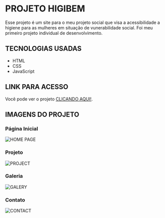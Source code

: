 # PROJETO HIGIBEM
Esse projeto é um site para o meu projeto social que visa a acessibilidade a higiene para as mulheres em situação de vunerabilidade social.
Foi meu primeiro projeto individual de desenvolvimento.

## TECNOLOGIAS USADAS
- HTML
- CSS
- JavaScript

## LINK PARA ACESSO
Você pode ver o projeto [CLICANDO AQUI!](https://higi-bem.vercel.app).

## IMAGENS DO PROJETO
### Página Inicial 
![HOME PAGE](]https://i.imgur.com/ZlKYCwq.png)

### Projeto
![PROJECT](https://i.imgur.com/H2HNPsE.png)

### Galeria
![GALERY](https://i.imgur.com/b3Ux2e0.png)

### Contato
![CONTACT](https://i.imgur.com/w4RSIpb.png)
